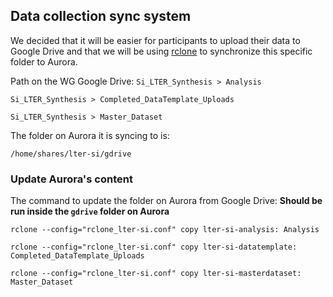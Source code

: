 ## Data collection sync system

We decided that it will be easier for participants to upload their data to Google Drive and that we will be using [rclone](https://rclone.org/drive/) to synchronize this specific folder to Aurora.

Path on the WG Google Drive:
`Si_LTER_Synthesis > Analysis`

`Si_LTER_Synthesis > Completed_DataTemplate_Uploads`

`Si_LTER_Synthesis > Master_Dataset`

The folder on Aurora it is syncing to is:  

`/home/shares/lter-si/gdrive`

### Update Aurora's content

The command to update the folder on Aurora from Google Drive: 
 **Should be run inside the `gdrive` folder on Aurora**

`rclone --config="rclone_lter-si.conf" copy lter-si-analysis: Analysis`

`rclone --config="rclone_lter-si.conf" copy lter-si-datatemplate: Completed_DataTemplate_Uploads`

`rclone --config="rclone_lter-si.conf" copy lter-si-masterdataset: Master_Dataset`
